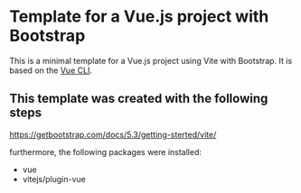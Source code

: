 # Template for a Vue.js project with Bootstrap

This is a minimal template for a Vue.js project using Vite with Bootstrap. It is based on the [Vue CLI](https://cli.vuejs.org/).

## This template was created with the following steps

https://getbootstrap.com/docs/5.3/getting-sterted/vite/

furthermore, the following packages were installed:

- vue
- vitejs/plugin-vue
